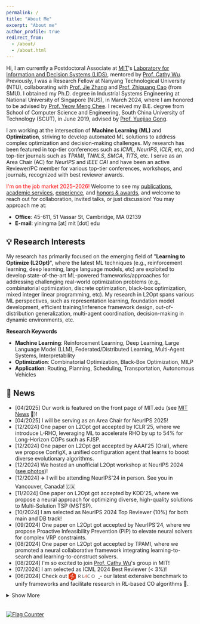 ```yaml
---
permalink: /
title: "About Me"
excerpt: "About me"
author_profile: true
redirect_from: 
  - /about/
  - /about.html
---
```


Hi, I am currently a Postdoctoral Associate at [MIT](https://www.mit.edu/)'s [Laboratory for Information and Decision Systems (LIDS)](https://lids.mit.edu/), mentored by [Prof. Cathy Wu](http://www.wucathy.com/blog/). Previously, I was a Research Fellow at Nanyang Technological University (NTU), collaborating with [Prof. Jie Zhang](https://personal.ntu.edu.sg/zhangj/) and [Prof. Zhiguang Cao](https://zhiguangcaosg.github.io/) (from SMU). I obtained my Ph.D. degree in Industrial Systems Engineering at National University of Singapore (NUS), in March 2024, where I am honored to be advised by [Prof. Yeow Meng Chee](https://ymchee66.github.io/home/). I received my B.E. degree from School of Computer Science and Engineering, South China University of Technology (SCUT), in June 2019, advised by [Prof. Yuejiao Gong](https://scholar.google.com/citations?user=Mi0Zu3IAAAAJ&hl=en).

I am working at the intersection of **Machine Learning (ML)** and **Optimization**, striving to develop automated ML solutions to address complex optimization and decision-making challenges. My research has been featured in top-tier conferences such as *ICML*, *NeurIPS*, *ICLR*, etc, and top-tier journals such as *TPAMI*, *TNNLS*, *SMCA*, *TITS*, etc. I serve as an Area Chair (AC) for *NeurIPS* and *IEEE CAI* and have been an active Reviewer/PC member for various top-tier conferences, workshops, and journals, recognized with best reviewer awards.

<font color=Red>I'm on the job market 2025–2026!</font> Welcome to see my [publications](https://yining043.github.io/publications/), [academic services](https://yining043.github.io/service/), [experience](https://yining043.github.io/experience/), and [honors & awards](https://yining043.github.io/honors/), and welcome to reach out for collaboration, invited talks, or just discussion! You may approach me at:
* **Office**: 45-611, 51 Vassar St, Cambridge, MA 02139 
* **E-mail**: yiningma [at] mit [dot] edu


💡 Research Interests
-----
My research has primarily focused on the emerging field of "**Learning to Optimize (L2Opt)**", where the latest ML techniques (e.g., reinforcement learning, deep learning, large language models, etc) are exploited to develop state-of-the-art ML-powered frameworks/approaches for addressing challenging real-world optimization problems (e.g., combinatorial optimization, discrete optimization, black-box optimization, mixed integer linear programming, etc). My research in L2Opt spans various ML perspectives, such as representation learning, foundation model development, efficient training/inference framework design, out-of-distribution generalization, multi-agent coordination, decision-making in dynamic environments, etc.

**Research Keywords**
- **Machine Learning**: Reinforcement Learning, Deep Learning, Large Language Model (LLM), Federated/Distributed Learning, Multi-Agent Systems, Interpretability
- **Optimization**: Combinatorial Optimization, Black-Box Optimization, MILP
- **Application**: Routing, Planning, Scheduling, Transportation, Autonomous Vehicles

🎉 News
-----
* [04/2025] Our work is featured on the front page of MIT.edu (see [MIT News](https://news.mit.edu/2025/faster-way-solve-complex-planning-problems-0416) 🎊)!
* [04/2025] I will be serving as an Area Chair for NeurIPS 2025!
* [12/2024] One paper on L2Opt got accepted by ICLR'25, where we introduce L-RHO, leveraging ML to accelerate RHO by up to 54% for Long-Horizon COPs such as FJSP.
* [12/2024] One paper on L2Opt got accepted by AAAI'25 (Oral), where we propose ConfigX, a unified configuration agent that learns to boost diverse evolutionary algorithms.
* [12/2024] We hosted an unofficial L2Opt workshop at NeurIPS 2024 ([see photos](https://www.linkedin.com/posts/yiningma_neurips2024-activity-7275701162157207552-jDEb?utm_source=share&utm_medium=member_ios))!
* [12/2024] ✈️ I will be attending NeurIPS'24 in person. See you in Vancouver, Canada! 🇨🇦
* [11/2024] One paper on L2Opt got accepted by KDD'25, where we propose a neural approach for optimizing diverse, high-quality solutions to Multi-Solution TSP (MSTSP).
* [10/2024] I am selected as NeurIPS 2024 Top Reviewer (10%) for both main and DB track! 
* [09/2024] One paper on L2Opt got accepted by NeurIPS'24, where we propose Proactive Infeasibility Prevention (PIP) to elevate neural solvers for complex VRP constraints.
* [08/2024] One paper on L2Opt got accepted by TPAMI, where we promoted a neural collaborative  framework integrating learning-to-search and learning-to-construct solvers.
* [08/2024] I'm so excited to join [Prof. Cathy Wu](http://www.wucathy.com/blog/)'s group in MIT!
* [07/2024] I am selected as ICML 2024 Best Reviewer (< 3%)!
* [06/2024] Check out <a href="https://arxiv.org/abs/2306.17100" target="_blank">
    <img src="https://raw.githubusercontent.com/ai4co/assets/main/svg/rl4co_animated_full.svg" alt="RL4CO" style="width: 80px; height: auto; vertical-align: middle;">
</a> - our latest extensive benchmark to unify frameworks and facilitate research in RL-based CO algorithms 🚀.
<details>
<summary> Show More </summary>
* [05/2024] One paper on L2Opt got accepted by KDD'24, where we propose a hierarchical neural solver for realistic TSPs under real-world customer distributions.
* [05/2024] One paper on L2Opt got accepted by ICML'24, where we introduce MVMoE, a step towards multi-task domain foundation models for VRPs based on mixture of experts.
* [05/2024] Promoted to the Research Fellow in NTU.
* [03/2024] One paper on MARL got accepted by TNNLS, where we introduce DOMAC for opponent modelling in multi-agent systems using only local information.

* [03/2024] One paper on L2Opt got accepted by SMCA, where we introduce RL-DAS for dynamic algorithm selection based on deep reinforcement learning.
* [02/2024] Gave a talk at MIT, hosted by [Prof. Cathy Wu](http://www.wucathy.com/blog/).
* [02/2024] Successfully defended my PhD thesis at NUS 🎓!

</details>
<br/>
<br>
<a href="https://info.flagcounter.com/kHt2"><img src="https://s01.flagcounter.com/count2/kHt2/bg_FFFFFF/txt_000000/border_CCCCCC/columns_2/maxflags_10/viewers_0/labels_0/pageviews_0/flags_0/percent_0/" alt="Flag Counter" border="0"></a>
